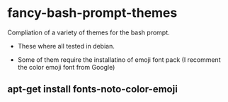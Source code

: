 # fancy-bash-prompt-themes

Compliation of a variety of themes for the bash prompt.

- These where all tested in debian.

- Some of them require the installatino of emoji font pack
(I recomment the color emoji font from Google)
## apt-get install fonts-noto-color-emoji
